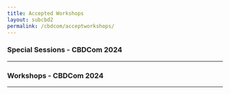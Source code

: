 ```yaml
---
title: Accepted Workshops 
layout: subcbd2
permalink: /cbdcom/acceptworkshops/
---
```


<h3>Special Sessions - CBDCom 2024</h3>
<hr/>

<h3>Workshops - CBDCom 2024</h3>
<hr/>

<!-- <ol>
<li><a href="/2022/assets/files/ws-ss/cst/ACE2022_CFP.pdf" target=_new>The 6th International Workshop on Applications of AI, Cyber Security and Economics Big Data (ACE-2022)</a></li>
<li><a href="http://www.ubinec.org/~kdbd2022/" target=_new>The 4th International Workshop on Knowledge Discovery for Big Data (KDBD 2022) </a><a href="/2022/assets/files/ws-ss/cbdcom/KDBD2022_CFP.pdf" target=_new>** <b>CFP</b> **</a></li>
</ol> -->
